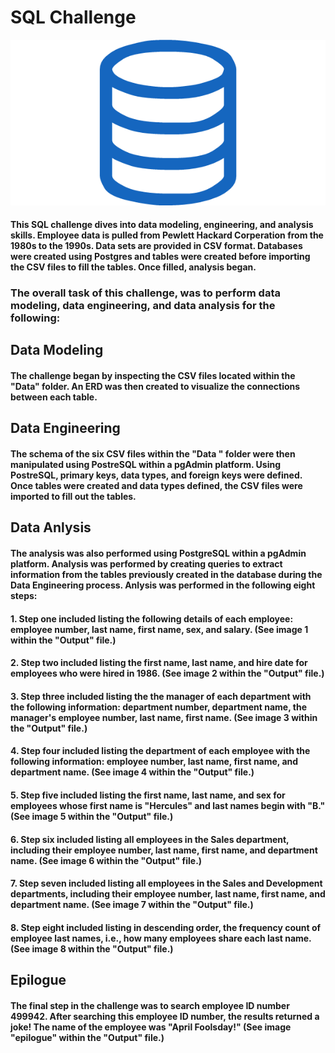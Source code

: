 # SQL Challenge

![SQL Logo](Images/sql.jpg)

#### This SQL challenge dives into data modeling, engineering, and analysis skills. Employee data is pulled from Pewlett Hackard Corperation from the 1980s to the 1990s. Data sets are provided in CSV format. Databases were created using Postgres and tables were created before importing the CSV files to fill the tables. Once filled, analysis began.

### The overall task of this challenge, was to perform data modeling, data engineering, and data analysis for the following:

## Data Modeling
#### The challenge began by inspecting the CSV files located within the "Data" folder. An ERD was then created to visualize the connections between each table.

## Data Engineering
#### The schema of the six CSV files within the "Data " folder were then manipulated using PostreSQL within a pgAdmin platform. Using PostreSQL, primary keys, data types, and foreign keys were defined. Once tables were created and data types defined, the CSV files were imported to fill out the tables.

## Data Anlysis
#### The analysis was also performed using PostgreSQL within a pgAdmin platform. Analysis was performed by creating queries to extract information from the tables previously created in the database during the Data Engineering process. Anlysis was performed in the following eight steps:

#### 1. Step one included listing the following details of each employee: employee number, last name, first name, sex, and salary. (See image 1 within the "Output" file.)

#### 2. Step two included listing the first name, last name, and hire date for employees who were hired in 1986. (See image 2 within the "Output" file.)

#### 3. Step three included listing the the manager of each department with the following information: department number, department name, the manager's employee number, last name, first name. (See image 3 within the "Output" file.)

#### 4. Step four included listing the  department of each employee with the following information: employee number, last name, first name, and department name. (See image 4 within the "Output" file.)

#### 5. Step five included listing the first name, last name, and sex for employees whose first name is "Hercules" and last names begin with "B." (See image 5 within the "Output" file.)

#### 6. Step six included listing all employees in the Sales department, including their employee number, last name, first name, and department name. (See image 6 within the "Output" file.)

#### 7. Step seven included listing all employees in the Sales and Development departments, including their employee number, last name, first name, and department name. (See image 7 within the "Output" file.)

#### 8. Step eight included listing in descending order, the frequency count of employee last names, i.e., how many employees share each last name. (See image 8 within the "Output" file.)

## Epilogue
#### The final step in the challenge was to search employee ID number 499942. After searching this employee ID number, the results returned a joke! The name of the employee was "April Foolsday!" (See image "epilogue" within the "Output" file.)